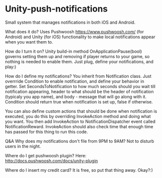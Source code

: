 # Unity-push-notifications
Small system that manages notifications in both iOS and Android.

What does it do?
Uses Pushwoosh https://www.pushwoosh.com/ (for Android) and Unity (for iOS) functionality to make local notifications appear when you want them to. 

How do I turn it on?
Unity build-in method OnApplicationPause(bool) governs setting them up and removing if player returns to your game, so nothing is needed to enable them. Just plug, define your notifications, and play:)

How do I define my notifications?
You inherit from Notification class. Just overrride Condition to enable notification, and define your behavior in getter. Set SecondsToNotification to how much seconds should you wait till notification appearing, header to what should be the header of notification (typicaly you app name), and body - message that will go along with it.
Condition should return true when notification is set up, false if otherwise. 

You can also define custom actions that should be done when notification is executed, you do this by overriding InvokeAction method and doing what you want. You then add InvokeAction to NotificationDispatcher event called NotificationReward. InvokeAction should also check time that enough time has passed for this thing to run this code.

Q&A
Why does my notifications don't file from 9PM to 9AM?
Not to disturb users in the night.

Where do I get pushwoosh plugin?
Here: http://docs.pushwoosh.com/docs/unity-plugin

Where do I insert my credit card?
It is free, so put that thing away. Okay?:)
